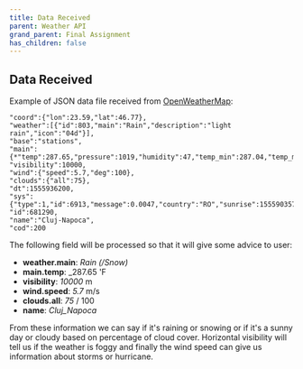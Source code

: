 ```yaml
---
title: Data Received
parent: Weather API
grand_parent: Final Assignment
has_children: false
---
```


## Data Received

Example of JSON data file received from [OpenWeatherMap](https://openweathermap.org/current):

	"coord":{"lon":23.59,"lat":46.77},
	"weather":[{"id":803,"main":"Rain","description":"light rain","icon":"04d"}],
	"base":"stations",
	"main":{*"temp":287.65,"pressure":1019,"humidity":47,"temp_min":287.04,"temp_max":288.15},
	"visibility":10000,
	"wind":{"speed":5.7,"deg":100},
	"clouds":{"all":75},
	"dt":1555936200,
	"sys":{"type":1,"id":6913,"message":0.0047,"country":"RO","sunrise":1555903578,"sunset":1555953707},
	"id":681290,
	"name":"Cluj-Napoca",
	"cod":200

The following field will be processed so that it will give some advice to user:
* **weather.main**: _Rain (/Snow)_
* **main.temp**: _287.65 'F
* **visibility**: _10000_ m
* **wind.speed**: _5.7_ m/s
* **clouds.all**: _75_ / 100 
* **name**: _Cluj_Napoca_

From these information we can say if it's raining or snowing or if it's a sunny day or cloudy based on percentage of cloud cover. Horizontal visibility will tell us if the weather is foggy and finally the wind speed can give us information about storms or hurricane.
